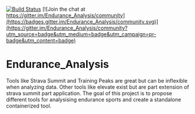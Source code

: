 [![Build Status](https://travis-ci.org/WesleyTheGeolien/Endurance_Analysis.svg?branch=master)](https://travis-ci.org/WesleyTheGeolien/Endurance_Analysis) [![Join the chat at https://gitter.im/Endurance_Analysis/community](https://badges.gitter.im/Endurance_Analysis/community.svg)](https://gitter.im/Endurance_Analysis/community?utm_source=badge&utm_medium=badge&utm_campaign=pr-badge&utm_content=badge)
# Endurance_Analysis
Tools like Strava Summit and Training Peaks are great but can be inflexible when analyzing data. Other tools like elevate exist but are part extension of strava summit part application. The goal of this project is to propose different tools for analysising endurance sports and create a standalone containerized tool.
